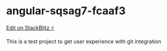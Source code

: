 # angular-sqsag7-fcaaf3

[Edit on StackBlitz ⚡️](https://stackblitz.com/edit/angular-sqsag7-fcaaf3)

This is a test project to get user experience with git integration